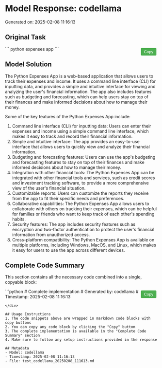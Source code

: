 # Model Response: codellama
Generated on: 2025-02-08 11:16:13


<style>
.copy-button {
    position: absolute;
    top: 5px;
    right: 5px;
    padding: 5px 10px;
    background-color: #4CAF50;
    color: white;
    border: none;
    border-radius: 3px;
    cursor: pointer;
    z-index: 1;
}
.code-container {
    position: relative;
    margin: 10px 0;
}
.copy-button:hover {
    background-color: #45a049;
}
.copy-button:active {
    background-color: #3d8b40;
}
</style>

<script>
function copyCode(buttonElement) {
    const codeBlock = buttonElement.parentElement.querySelector('code');
    const range = document.createRange();
    range.selectNode(codeBlock);
    window.getSelection().removeAllRanges();
    window.getSelection().addRange(range);
    try {
        document.execCommand('copy');
        buttonElement.textContent = 'Copied!';
        setTimeout(() => {
            buttonElement.textContent = 'Copy';
        }, 2000);
    } catch(e) {
        console.error('Failed to copy text:', e);
        buttonElement.textContent = 'Failed to copy';
    }
    window.getSelection().removeAllRanges();
}
</script>


## Original Task
<div class="code-container">
<button class="copy-button" onclick="copyCode(this)">Copy</button>
```
python expenses app
```
</div>

## Model Solution

The Python Expenses App is a web-based application that allows users to track their expenses and income. It uses a command line interface (CLI) for inputting data, and provides a simple and intuitive interface for viewing and analyzing the user's financial information. The app also includes features such as budgeting and forecasting, which can help users stay on top of their finances and make informed decisions about how to manage their money.

Some of the key features of the Python Expenses App include:

1. Command line interface (CLI) for inputting data: Users can enter their expenses and income using a simple command line interface, which makes it easy to track and record their financial information.
2. Simple and intuitive interface: The app provides an easy-to-use interface that allows users to quickly view and analyze their financial information.
3. Budgeting and forecasting features: Users can use the app's budgeting and forecasting features to stay on top of their finances and make informed decisions about how to manage their money.
4. Integration with other financial tools: The Python Expenses App can be integrated with other financial tools and services, such as credit scores and investment tracking software, to provide a more comprehensive view of the user's financial situation.
5. Customizable reports: Users can customize the reports they receive from the app to fit their specific needs and preferences.
6. Collaborative capabilities: The Python Expenses App allows users to collaborate with others on tracking their expenses, which can be helpful for families or friends who want to keep track of each other's spending habits.
7. Security features: The app includes security features such as encryption and two-factor authentication to protect the user's financial information from unauthorized access.
8. Cross-platform compatibility: The Python Expenses App is available on multiple platforms, including Windows, MacOS, and Linux, which makes it easy for users to use the app across different devices.

## Complete Code Summary
This section contains all the necessary code combined into a single, copyable block:

<div class="code-container">
<button class="copy-button" onclick="copyCode(this)">Copy</button>
```python
# Complete implementation
# Generated by: codellama
# Timestamp: 2025-02-08 11:16:13


```
</div>

## Usage Instructions
1. The code snippets above are wrapped in markdown code blocks with copy buttons
2. You can copy any code block by clicking the "Copy" button
3. The complete implementation is available in the "Complete Code Summary" section
4. Make sure to follow any setup instructions provided in the response

## Metadata
- Model: codellama
- Timestamp: 2025-02-08 11:16:13
- File: test_codellama_20250208_111613.md
